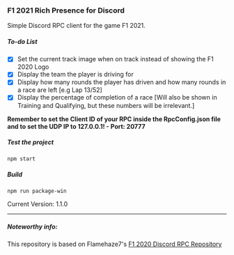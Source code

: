 ### F1 2021 Rich Presence for Discord
Simple Discord RPC client for the game F1 2021.

##### To-do List

- [x] Set the current track image when on track instead of showing the F1 2020 Logo
- [x] Display the team the player is driving for
- [x] Display how many rounds the player has driven and how many rounds in a race are left [e.g Lap 13/52]
- [x] Display the percentage of completion of a race [Will also be shown in Training and Qualifying, but these numbers will be irrelevant.]

**Remember to set the Client ID of your RPC inside the RpcConfig.json file and to set the UDP IP to 127.0.0.1! - Port: 20777**

##### Test the project
`npm start`

##### Build
`npm run package-win`

Current Version: 1.1.0

-----

##### Noteworthy info:
This repository is based on Flamehaze7's [F1 2020 Discord RPC Repository](https://github.com/Flamehaze7/F1-2020-Discord-RPC)

